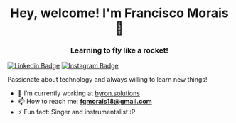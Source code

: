 <h1 align="center">Hey, welcome! I'm Francisco Morais 👋</h1>
<h3 align="center">Learning to fly like a rocket!</h3>

[![Linkedin Badge](https://img.shields.io/badge/-LinkedIn-6633cc?style=flat-square&labelColor=6633cc&logo=Linkedin&logoColor=white&link=https://www.linkedin.com/in/lucas-bittencourt/)](https://www.linkedin.com/in/franmorais/)
[![Instagram Badge](https://img.shields.io/badge/-@franmoraiiss-6633cc?style=flat-square&labelColor=6633cc&logo=instagram&logoColor=white&link=https://instagram.com/franmoraiiss)](https://instagram.com/franmoraiiss) 

<p>Passionate about technology and always willing to learn new things!</p>

- 🔭 I’m currently working at [byron.solutions](https://byronsolutions.com/)
- 📫 How to reach me: **fgmorais18@gmail.com**
- ⚡ Fun fact: Singer and instrumentalist :P

<p class="center>
  <img src="https://github-readme-stats.vercel.app/api?username=franmoraiiss&show_icons=true" alt="franmoraiiss"/> 
</p>
